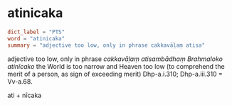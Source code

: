 # atinicaka

``` toml
dict_label = "PTS"
word = "atinicaka"
summary = "adjective too low, only in phrase cakkavāḷaṃ atisa"
```

adjective too low, only in phrase *cakkavāḷaṃ atisambādhaṃ Brahmaloko atinīcako* the World is too narrow and Heaven too low (to comprehend the merit of a person, as sign of exceeding merit) Dhp\-a.i.310; Dhp\-a.iii.310 = Vv\-a.68.

ati \+ nīcaka

